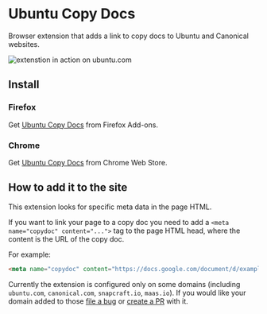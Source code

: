 # Ubuntu Copy Docs

Browser extension that adds a link to copy docs to Ubuntu and Canonical websites.

![extenstion in action on ubuntu.com](https://raw.githubusercontent.com/canonical-webteam/ubuntu-copy-docs/main/assets/copydocs-screenshot.png)

## Install

### Firefox

Get [Ubuntu Copy Docs](https://addons.mozilla.org/en-US/firefox/addon/ubuntu-copy-docs/) from Firefox Add-ons.

### Chrome

Get [Ubuntu Copy Docs](https://chrome.google.com/webstore/detail/ubuntu-copy-docs/cmljegnknolilmjdconnapgllmefigfl?hl=en-US) from Chrome Web Store.


## How to add it to the site

This extension looks for specific meta data in the page HTML.

If you want to link your page to a copy doc you need to add a `<meta name="copydoc" content="...">` tag to the page HTML head, where the content is the URL of the copy doc.

For example:

```html
<meta name="copydoc" content="https://docs.google.com/document/d/example123">
```

Currently the extension is configured only on some domains (including `ubuntu.com`, `canonical.com`, `snapcraft.io`, `maas.io`).
If you would like your domain added to those [file a bug](https://github.com/canonical-webteam/ubuntu-copy-docs/issues/new) or [create a PR](https://github.com/canonical-webteam/ubuntu-copy-docs/blob/main/copydocs/manifest.json#L18-L24) with it.
